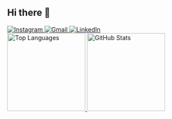 ## Hi there 👋

<!--
**Dorasemaventuras/Dorasemaventuras** is a ✨ _special_ ✨ repository because its `README.md` (this file) appears on your GitHub profile.

Here are some ideas to get you started:

- 🔭 I’m currently working on ...
- 🌱 I’m currently learning ...
- 👯 I’m looking to collaborate on ...
- 🤔 I’m looking for help with ...
- 💬 Ask me about ...
- 📫 How to reach me: ...
- 😄 Pronouns: ...
- ⚡ Fun fact: ...
-->

<div>
  <a href="https://www.instagram.com/_dora_campos_/" target="_blank">
    <img loading="lazy" src="https://img.shields.io/badge/-Instagram-%23E4405F?style=for-the-badge&logo=instagram&logoColor=white" alt="Instagram">
  </a>
  <a href="mailto:albuquerquedora89@gmail.com">
    <img loading="lazy" src="https://img.shields.io/badge/Gmail-D14836?style=for-the-badge&logo=gmail&logoColor=white" alt="Gmail">
  </a>
  <a href="https://www.linkedin.com/in/doracampos" target="_blank">
    <img loading="lazy" src="https://img.shields.io/badge/-LinkedIn-%230077B5?style=for-the-badge&logo=linkedin&logoColor=white" alt="LinkedIn">
  </a>   
</div>

<div>
  <a href="https://github.com/Dorasemaventuras">
    <img loading="lazy" height="180em" src="https://github-readme-stats.vercel.app/api/top-langs/?username=Dorasemaventuras&layout=compact&langs_count=7&theme=dracula" alt="Top Languages">
    <img loading="lazy" height="180em" src="https://github-readme-stats.vercel.app/api?username=Dorasemaventuras&show_icons=true&theme=dracula&include_all_commits=true&count_private=true" alt="GitHub Stats">
  </a>
</div>

